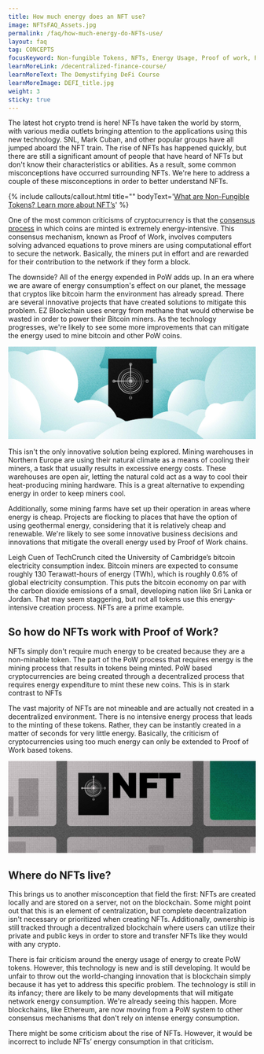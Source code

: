```yaml
---
title: How much energy does an NFT use?
image: NFTsFAQ_Assets.jpg
permalink: /faq/how-much-energy-do-NFTs-use/
layout: faq
tag: CONCEPTS
focusKeyword: Non-fungible Tokens, NFTs, Energy Usage, Proof of work, PoW, Mining
learnMoreLink: /decentralized-finance-course/
learnMoreText: The Demystifying DeFi Course
learnMoreImage: DEFI_title.jpg
weight: 3
sticky: true
---
```

<p>The latest hot crypto trend is here! NFTs have taken the world by storm, with various media outlets bringing attention to the applications using this new technology. SNL, Mark Cuban, and other popular groups have all jumped aboard the NFT train. The rise of NFTs has happened quickly, but there are still a significant amount of people that have heard of NFTs but don't know their characteristics or abilities. As a result, some common misconceptions have occurred surrounding NFTs. We're here to address a couple of these misconceptions in order to better understand NFTs.</p>

{% include callouts/callout.html
   title=""
	bodyText='<a href="/faq/nonfungible-tokens/" target="_blank" rel="noopener noreferrer">What are Non-Fungible Tokens? Learn more about NFT’s</a>'
%}

<p>One of the most common criticisms of cryptocurrency is that the <a href="/courses/blockchain-101/02/what-is-cryptocurrency-mining" target="_blank" rel="noopener noreferrer">consensus process</a> in which coins are minted is extremely energy-intensive. This consensus mechanism, known as Proof of Work, involves computers solving advanced equations to prove miners are using computational effort to secure the network. Basically, the miners put in effort and are rewarded for their contribution to the network if they form a block.</p>

<p>The downside? All of the energy expended in PoW adds up. In an era where we are aware of energy consumption's effect on our planet, the message that cryptos like bitcoin harm the environment has already spread. There are several innovative projects that have created solutions to mitigate this problem. EZ Blockchain uses energy from methane that would otherwise be wasted in order to power their Bitcoin miners. As the technology progresses, we're likely to see some more improvements that can mitigate the energy used to mine bitcoin and other PoW coins.</p>

<img src="assets/img/NFTFAQ1.jpg">

<p>This isn't the only innovative solution being explored. Mining warehouses in Northern Europe are using their natural climate as a means of cooling their miners, a task that usually results in excessive energy costs. These warehouses are open air, letting the natural cold act as a way to cool their heat-producing mining hardware. This is a great alternative to expending energy in order to keep miners cool.</p>

<p>Additionally, some mining farms have set up their operation in areas where energy is cheap. Projects are flocking to places that have the option of using geothermal energy, considering that it is relatively cheap and renewable. We're likely to see some innovative business decisions and innovations that mitigate the overall energy used by Proof of Work chains.</p>

<p>Leigh Cuen of TechCrunch cited the University of Cambridge’s bitcoin electricity consumption index. Bitcoin miners are expected to consume roughly 130 Terawatt-hours of energy (TWh), which is roughly 0.6% of global electricity consumption. This puts the bitcoin economy on par with the carbon dioxide emissions of a small, developing nation like Sri Lanka or Jordan. That may seem staggering, but not all tokens use this energy-intensive creation process. NFTs are a prime example.</p>

<h2>So how do NFTs work with Proof of Work?</h2>
<p>NFTs simply don't require much energy to be created because they are a non-minable token. The part of the PoW process that requires energy is the mining process that results in tokens being minted. PoW based cryptocurrencies are being created through a decentralized process that requires energy expenditure to mint these new coins. This is in stark contrast to NFTs</p>

<p>The vast majority of NFTs are not mineable and are actually not created in a decentralized environment. There is no intensive energy process that leads to the minting of these tokens. Rather, they can be instantly created in a matter of seconds for very little energy. Basically, the criticism of cryptocurrencies using too much energy can only be extended to Proof of Work based tokens.</p>

<img src="assets/img/NFTFAQ2.jpg">

<h2>Where do NFTs live?</h2>
<p>This brings us to another misconception that field the first: NFTs are created locally and are stored on a server, not on the blockchain. Some might point out that this is an element of centralization, but complete decentralization isn't necessary or prioritized when creating NFTs. Additionally, ownership is still tracked through a decentralized blockchain where users can utilize their private and public keys in order to store and transfer NFTs like they would with any crypto.</p>

<p>There is fair criticism around the energy usage of energy to create PoW tokens. However, this technology is new and is still developing.  It would be unfair to throw out the world-changing innovation that is blockchain simply because it has yet to address this specific problem. The technology is still in its infancy; there are likely to be many developments that will mitigate network energy consumption. We're already seeing this happen. More blockchains, like Ethereum, are now moving from a PoW system to other consensus mechanisms that don't rely on intense energy consumption.</p>

<p>There might be some criticism about the rise of NFTs. However, it would be incorrect to include NFTs’ energy consumption in that criticism.</p>
